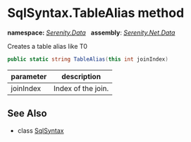 # SqlSyntax.TableAlias method
**namespace:** *[Serenity.Data](../../README.md#serenity.data-namespace)*   **assembly**: *[Serenity.Net.Data](../../README.md)*

Creates a table alias like T0

```csharp
public static string TableAlias(this int joinIndex)
```

| parameter | description |
| --- | --- |
| joinIndex | Index of the join. |

## See Also

* class [SqlSyntax](../SqlSyntax.md)
